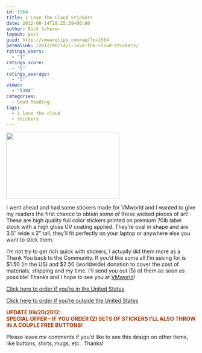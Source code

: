 ```yaml
---
id: 1564
title: I Love The Cloud Stickers
date: 2012-08-14T18:25:59+00:00
author: Rick Scherer
layout: post
guid: http://vmwaretips.com/wp/?p=1564
permalink: /2012/08/14/i-love-the-cloud-stickers/
ratings_users:
  - "1"
ratings_score:
  - "5"
ratings_average:
  - "5"
views:
  - "5308"
categories:
  - Good Reading
tags:
  - i love the cloud
  - stickers
---
```

[<img class="aligncenter size-medium wp-image-1568" title="I Love the CLoud" src="http://vmwaretips.com/wp/wp-content/uploads/2012/08/lovethecloud1-300x175.jpg" alt="" width="300" height="175" srcset="http://vmwaretips.com/wp/wp-content/uploads/2012/08/lovethecloud1-300x175.jpg 300w, http://vmwaretips.com/wp/wp-content/uploads/2012/08/lovethecloud1.jpg 650w" sizes="(max-width: 300px) 100vw, 300px" />](http://vmwaretips.com/wp/wp-content/uploads/2012/08/lovethecloud1.jpg)

I went ahead and had some stickers made for VMworld and I wanted to give my readers the first chance to obtain some of these wicked pieces of art! These are high quality full color stickers printed on premium 70lb label stock with a high gloss UV coating applied. They&#8217;re oval in shape and are 3.5&#8243; wide x 2&#8243; tall, they&#8217;ll fit perfectly on your laptop or anywhere else you want to stick them.

I&#8217;m not try to get rich quick with stickers, I actually did them more as a Thank You back to the Community. If you&#8217;d like some all I&#8217;m asking for is $1.50 (in the US) and $2.50 (worldwide) donation to cover the cost of materials, shipping and my time. I&#8217;ll send you out (5) of them as soon as possible! Thanks and I hope to see you at <a href="http://vmwaretips.com/wp/2012/08/03/vmworld-2012-itinerary/" target="_blank">VMworld</a>!

<a href="https://www.paypal.com/cgi-bin/webscr?cmd=_s-xclick&hosted_button_id=Y2DGZEX4QYVTG" target="_blank">Click here to order if you&#8217;re in the United States</a>

<a href="https://www.paypal.com/cgi-bin/webscr?cmd=_s-xclick&hosted_button_id=MDQZZ3HW9GARU" target="_blank">Click here to order if you&#8217;re outside the United States</a>

<span style="color: #993300;"><strong>UPDATE 09/20/2012:<br /> **SPECIAL OFFER &#8211; IF YOU ORDER (2) SETS OF STICKERS I&#8217;LL ALSO THROW IN A COUPLE FREE BUTTONS!**</strong></span>

Please leave me comments if you&#8217;d like to see this design on other items, like buttons, shirts, mugs, etc.  Thanks!